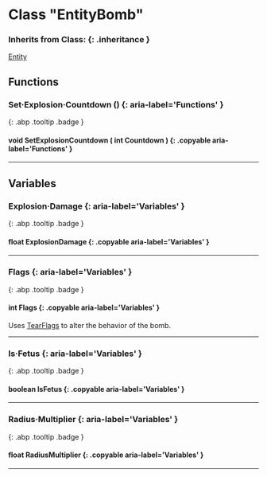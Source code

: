 # Class "EntityBomb"

### Inherits from Class: {: .inheritance }
[Entity](Entity.md)

## Functions
### Set·Explosion·Countdown () {: aria-label='Functions' }
[ ](#){: .abp .tooltip .badge }
#### void SetExplosionCountdown ( int Countdown ) {: .copyable aria-label='Functions' }

___ 
## Variables
### Explosion·Damage {: aria-label='Variables' }
[ ](#){: .abp .tooltip .badge }
#### float ExplosionDamage  {: .copyable aria-label='Variables' }

___ 
### Flags {: aria-label='Variables' }
[ ](#){: .abp .tooltip .badge }
#### int Flags  {: .copyable aria-label='Variables' }

Uses [TearFlags](../abp/enums/TearFlags) to alter the behavior of the bomb.
___ 
### Is·Fetus {: aria-label='Variables' }
[ ](#){: .abp .tooltip .badge }
#### boolean IsFetus  {: .copyable aria-label='Variables' }

___ 
### Radius·Multiplier {: aria-label='Variables' }
[ ](#){: .abp .tooltip .badge }
#### float RadiusMultiplier  {: .copyable aria-label='Variables' }

___ 
